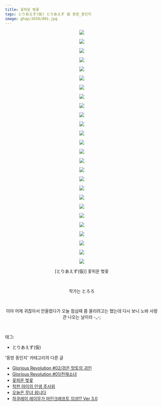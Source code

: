 ```yaml
---
title: 꽃피운 벚꽃
tags: とりあえず(仮) とりあえず 仮 동방_동인지
image: ghap/2650/001.jpg
---
```

<div class="article">
<p style="text-align: center; clear: none; float: none;"><img src="{{ site.nasurl }}/ghap/2650/001.jpg"/></p>
<p style="text-align: center; clear: none; float: none;"><img src="{{ site.nasurl }}/ghap/2650/002.jpg"/></p>
<p style="text-align: center; clear: none; float: none;"><img src="{{ site.nasurl }}/ghap/2650/003.jpg"/></p>
<p style="text-align: center; clear: none; float: none;"><img src="{{ site.nasurl }}/ghap/2650/004.jpg"/></p>
<p style="text-align: center; clear: none; float: none;"><img src="{{ site.nasurl }}/ghap/2650/005.jpg"/></p>
<p style="text-align: center; clear: none; float: none;"><img src="{{ site.nasurl }}/ghap/2650/006.jpg"/></p>
<p style="text-align: center; clear: none; float: none;"><img src="{{ site.nasurl }}/ghap/2650/007.jpg"/></p>
<p style="text-align: center; clear: none; float: none;"><img src="{{ site.nasurl }}/ghap/2650/008.jpg"/></p>
<p style="text-align: center; clear: none; float: none;"><img src="{{ site.nasurl }}/ghap/2650/009.jpg"/></p>
<p style="text-align: center; clear: none; float: none;"><img src="{{ site.nasurl }}/ghap/2650/010.jpg"/></p>
<p style="text-align: center; clear: none; float: none;"><img src="{{ site.nasurl }}/ghap/2650/011.jpg"/></p>
<p style="text-align: center; clear: none; float: none;"><img src="{{ site.nasurl }}/ghap/2650/012.jpg"/></p>
<p style="text-align: center; clear: none; float: none;"><img src="{{ site.nasurl }}/ghap/2650/013.jpg"/></p>
<p style="text-align: center; clear: none; float: none;"><img src="{{ site.nasurl }}/ghap/2650/014.jpg"/></p>
<p style="text-align: center; clear: none; float: none;"><img src="{{ site.nasurl }}/ghap/2650/015.jpg"/></p>
<p style="text-align: center; clear: none; float: none;"><img src="{{ site.nasurl }}/ghap/2650/016.jpg"/></p>
<p style="text-align: center; clear: none; float: none;"><img src="{{ site.nasurl }}/ghap/2650/017.jpg"/></p>
<p style="text-align: center; clear: none; float: none;"><img src="{{ site.nasurl }}/ghap/2650/018.jpg"/></p>
<p style="text-align: center; clear: none; float: none;"><img src="{{ site.nasurl }}/ghap/2650/019.jpg"/></p>
<p style="text-align: center; clear: none; float: none;"><img src="{{ site.nasurl }}/ghap/2650/020.jpg"/></p>
<p style="text-align: center; clear: none; float: none;"><img src="{{ site.nasurl }}/ghap/2650/021.jpg"/></p>
<p style="text-align: center; clear: none; float: none;"><img src="{{ site.nasurl }}/ghap/2650/022.jpg"/></p>
<p style="text-align: center; clear: none; float: none;"><img src="{{ site.nasurl }}/ghap/2650/023.jpg"/></p>
<p style="text-align: center; clear: none; float: none;"><img src="{{ site.nasurl }}/ghap/2650/024.jpg"/></p>
<p style="text-align: center; clear: none; float: none;"><img src="{{ site.nasurl }}/ghap/2650/025.jpg"/></p>
<p style="text-align: center; clear: none; float: none;"><img src="{{ site.nasurl }}/ghap/2650/026.jpg"/></p>
<p style="text-align: center; clear: none; float: none;">[とりあえず(仮)] 꽃피운 벚꽃</p>
<p style="text-align: center; clear: none; float: none;"><br/></p>
<p style="text-align: center; clear: none; float: none;">작가는 とろろ</p>
<p style="text-align: center; clear: none; float: none;"><br/></p>
<p style="text-align: center; clear: none; float: none;">이야 어제 귀찮아서 안올렸다가 오늘 점심때 쯤 올리려고는 했는데 다시 보니 노바 사령관 나오는 날이라 -_-;</p>
<p><br/></p>
</div><div class="tagTrail">
<p>태그: </p>
<ul>
<li>とりあえず(仮)</li>
</ul>
</div><div class="another">
<p>'동방 동인지' 카테고리의 다른 글</p>
<ul>
<li><a href="/2016-10-21-ghap_2653">Glorious Revolution #02/검은 망토의 괴인</a></li>
<li><a href="/2016-10-21-ghap_2652">Glorious Revolution #01/천재소녀</a></li>
<li><a href="/2016-10-21-ghap_2650">꽃피운 벚꽃</a></li>
<li><a href="/2016-10-19-ghap_2649">착한 아이의 인생 주사위</a></li>
<li><a href="/2016-10-19-ghap_2646">오늘은 무녀 쉽니다</a></li>
<li><a href="/2016-10-19-ghap_2645">하쿠레이 레이무가 마인크래프트 입성!? Ver 3.0</a></li>
</ul>
</div><div class="cb_module cb_fluid">
<div class="cb_wrt cb_profile">
</div><!-- commentList close -->
</div>